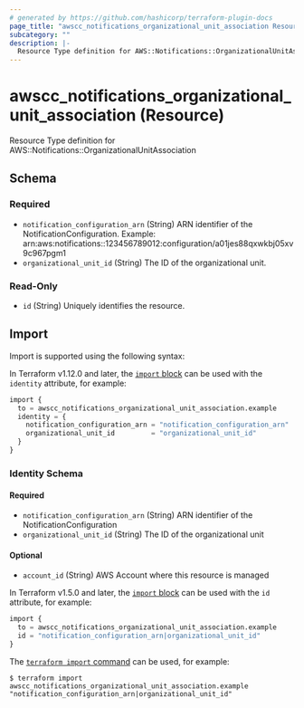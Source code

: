 ```yaml
---
# generated by https://github.com/hashicorp/terraform-plugin-docs
page_title: "awscc_notifications_organizational_unit_association Resource - terraform-provider-awscc"
subcategory: ""
description: |-
  Resource Type definition for AWS::Notifications::OrganizationalUnitAssociation
---
```


# awscc_notifications_organizational_unit_association (Resource)

Resource Type definition for AWS::Notifications::OrganizationalUnitAssociation



<!-- schema generated by tfplugindocs -->
## Schema

### Required

- `notification_configuration_arn` (String) ARN identifier of the NotificationConfiguration.
Example: arn:aws:notifications::123456789012:configuration/a01jes88qxwkbj05xv9c967pgm1
- `organizational_unit_id` (String) The ID of the organizational unit.

### Read-Only

- `id` (String) Uniquely identifies the resource.

## Import

Import is supported using the following syntax:

In Terraform v1.12.0 and later, the [`import` block](https://developer.hashicorp.com/terraform/language/import) can be used with the `identity` attribute, for example:

```terraform
import {
  to = awscc_notifications_organizational_unit_association.example
  identity = {
    notification_configuration_arn = "notification_configuration_arn"
    organizational_unit_id         = "organizational_unit_id"
  }
}
```

<!-- schema generated by tfplugindocs -->
### Identity Schema

#### Required

- `notification_configuration_arn` (String) ARN identifier of the NotificationConfiguration
- `organizational_unit_id` (String) The ID of the organizational unit

#### Optional

- `account_id` (String) AWS Account where this resource is managed

In Terraform v1.5.0 and later, the [`import` block](https://developer.hashicorp.com/terraform/language/import) can be used with the `id` attribute, for example:

```terraform
import {
  to = awscc_notifications_organizational_unit_association.example
  id = "notification_configuration_arn|organizational_unit_id"
}
```

The [`terraform import` command](https://developer.hashicorp.com/terraform/cli/commands/import) can be used, for example:

```shell
$ terraform import awscc_notifications_organizational_unit_association.example "notification_configuration_arn|organizational_unit_id"
```
